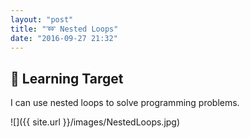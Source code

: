 ```yaml
---
layout: "post"
title: "➿ Nested Loops"
date: "2016-09-27 21:32"
---
```


## 🎯 Learning Target
I can use nested loops to solve programming problems.

![]({{ site.url }}/images/NestedLoops.jpg)

